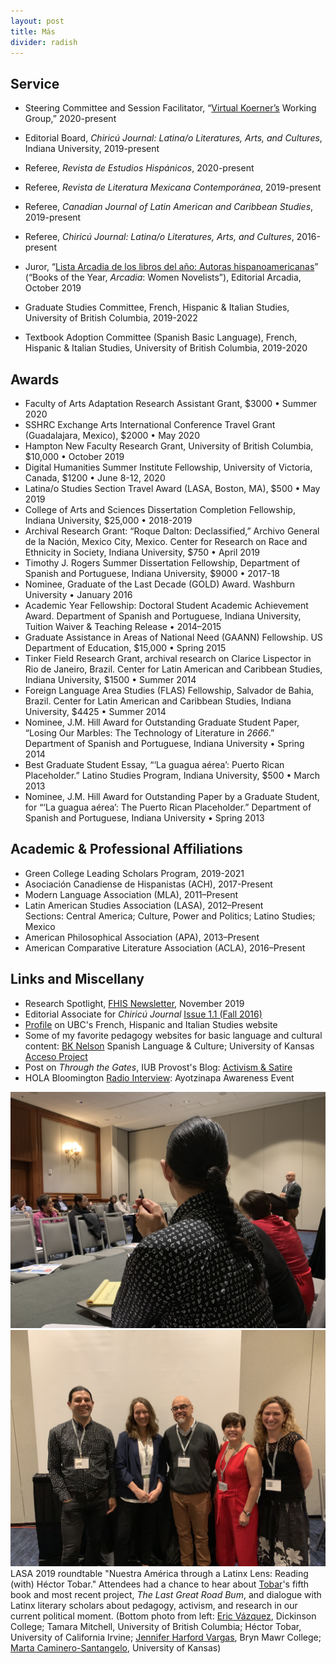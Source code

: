 ```yaml
---
layout: post
title: Más
divider: radish
---
```


## Service

* Steering Committee and Session Facilitator, “[Virtual Koerner’s](https://blogs.ubc.ca/virtualkoerners/) Working Group,” 2020-present
* Editorial Board, _Chiricú Journal: Latina/o Literatures, Arts, and Cultures_, Indiana University, 2019-present
* Referee, _Revista de Estudios Hispánicos_, 2020-present
* Referee, _Revista de Literatura Mexicana Contemporánea_, 2019-present
* Referee, _Canadian Journal of Latin American and Caribbean Studies_, 2019-present
* Referee, _Chiricú Journal: Latina/o Literatures, Arts, and Cultures_, 2016-present 
* Juror, “[Lista Arcadia de los libros del año: Autoras hispanoamericanas](http://especiales.revistaarcadia.com/los-cien-mejores-libros-recomendados-de-los-ultimos-cien-anos-escritos-por-mujeres/index.html)” (“Books of the Year, _Arcadia_: Women Novelists”), Editorial Arcadia, October 2019

* Graduate Studies Committee, French, Hispanic & Italian Studies, University of British Columbia, 2019-2022
* Textbook Adoption Committee (Spanish Basic Language), French, Hispanic & Italian Studies, University of British Columbia, 2019-2020


## Awards
* Faculty of Arts Adaptation Research Assistant Grant, $3000 • Summer 2020
* SSHRC Exchange Arts International Conference Travel Grant (Guadalajara, Mexico), $2000 • May 2020
* Hampton New Faculty Research Grant, University of British Columbia, $10,000 • October 2019
* Digital Humanities Summer Institute Fellowship, University of Victoria, Canada, $1200 • June 8-12, 2020
* Latina/o Studies Section Travel Award (LASA, Boston, MA), $500 • May 2019
* College of Arts and Sciences Dissertation Completion Fellowship, Indiana University, $25,000 • 2018-2019
* Archival Research Grant: “Roque Dalton: Declassified,” Archivo General de la Nación, Mexico City, Mexico. Center for Research on Race and Ethnicity in Society, Indiana University, $750 • April 2019
* Timothy J. Rogers Summer Dissertation Fellowship, Department of Spanish and Portuguese, Indiana University, $9000 • 2017-18
* Nominee, Graduate of the Last Decade (GOLD) Award. Washburn University • January 2016
* Academic Year Fellowship: Doctoral Student Academic Achievement Award. Department of Spanish and Portuguese, Indiana University, Tuition Waiver & Teaching Release • 2014–2015
* Graduate Assistance in Areas of National Need (GAANN) Fellowship. US Department of Education, $15,000 • Spring 2015
* Tinker Field Research Grant, archival research on Clarice Lispector in Rio de Janeiro, Brazil. Center for Latin American and Caribbean Studies, Indiana University, $1500 • Summer 2014
* Foreign Language Area Studies (FLAS) Fellowship, Salvador de Bahia, Brazil. Center for Latin American and Caribbean Studies, Indiana University, $4425 • Summer 2014
* Nominee, J.M. Hill Award for Outstanding Graduate Student Paper, “Losing Our Marbles: The Technology of Literature in _2666_.” Department of Spanish and Portuguese, Indiana University • Spring 2014
* Best Graduate Student Essay, “‘La guagua aérea’: Puerto Rican Placeholder.” Latino Studies Program, Indiana University, $500 • March 2013
* Nominee, J.M. Hill Award for Outstanding Paper by a Graduate Student, for “‘La guagua aérea’: The Puerto Rican Placeholder.” Department of Spanish and Portuguese, Indiana University • Spring 2013



## Academic & Professional Affiliations
* Green College Leading Scholars Program, 2019-2021
* Asociación Canadiense de Hispanistas (ACH), 2017-Present
* Modern Language Association (MLA), 2011–Present
* Latin American Studies Association (LASA), 2012–Present  
Sections: Central America; Culture, Power and Politics; Latino Studies; Mexico
* American Philosophical Association (APA), 2013–Present
* American Comparative Literature Association (ACLA), 2016–Present

## Links and Miscellany
* Research Spotlight, [FHIS Newsletter](https://fhis.ubc.ca/news-and-events/newsletter/), November 2019
* Editorial Associate for _Chiricú Journal_ [Issue 1.1 (Fall 2016)](https://muse-jhu-edu.proxyiub.uits.iu.edu/issue/35138)
* [Profile](https://fhis.ubc.ca/people/tamara-mitchell/) on UBC's French, Hispanic and Italian Studies website
* Some of my favorite pedagogy websites for basic language and cultural content: [BK Nelson](http://personal.colby.edu/~bknelson/SLC/) Spanish Language & Culture; University of Kansas [Acceso Project](http://acceso.ku.edu)
* Post on _Through the Gates_, IUB Provost's Blog: [Activism & Satire](https://blog.provost.indiana.edu/blog/2018/04/02/activism-is-serious-business-or-is-it/)
* HOLA Bloomington [Radio Interview](http://wfhb.org/news/httpwfhb-orgwp-contentuploadshola-20141212-mp3/): Ayotzinapa Awareness Event

![](assets/images/HectorTobarTalkLASA2019.jpg)
![](assets/images/LatinxLensPanel.jpg)
LASA 2019 roundtable "Nuestra América through a Latinx Lens: Reading (with) Héctor Tobar." Attendees had a chance to hear about [Tobar](https://www.hectortobar.com)'s fifth book and most recent project, _The Last Great Road Bum_, and dialogue with Latinx literary scholars about pedagogy, activism, and research in our current political moment. (Bottom photo from left: [Eric Vázquez](https://www.ericvazquezphd.com), Dickinson College; Tamara Mitchell, University of British Columbia; Héctor Tobar, University of California Irvine; [Jennifer Harford Vargas](https://www.brynmawr.edu/people/jennifer-harford-vargas), Bryn Mawr College; [Marta Caminero-Santangelo](https://english.ku.edu/marta-caminero-santangelo), University of Kansas)
